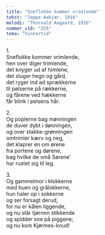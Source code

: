 ```yaml
---
title: "Sneflokke kommer vrimlende"
tekst: "Jeppe Aakjær, 1916"
melodi: "Thorvald Aagaard, 1916"
nummer_v18: "255"
tema: "Vintertid"
---
```


1\.\
Sneflokke kommer vrimlende,\
hen over diger trimlende,\
det knyger ud af himlene,\
det sluger hegn og gård,\
det ryger ind ad sprækkerne\
til pølserne på rækkerne,\
og fårene ved hækkerne\
får blink i pelsens hår.

2\.\
Og poplerne bag mønningen\
de duver dybt i dønningen,\
og over stakke-grønningen\
omtrimler kærv og neg,\
det klaprer én om ørene\
fra portene og dørene,\
bag hvilke de små Sørene'\
har rustet sig til leg.

3\.\
Og gammelmor i klokkerne\
med huen og grålokkerne,\
hun haler op i sokkerne\
og ser forsagt derud,\
for nu er kålen liggende,\
og nu står tjørnen stikkende\
og spidder sne på piggene;\
og nu kom Kjørmes-knud!